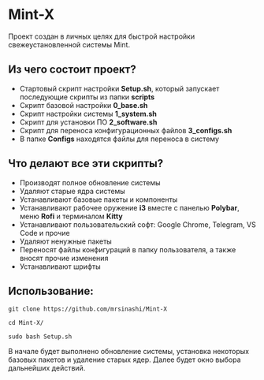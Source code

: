 # Mint-X

Проект создан в личных целях для быстрой настройки свежеустановленной системы Mint.

## Из чего состоит проект?
- Стартовый скрипт настройки **Setup.sh**, который запускает последующие скрипты из папки **scripts**
- Скрипт базовой настройки **0_base.sh**
- Скрипт настройки системы **1_system.sh**
- Скрипт для установки ПО **2_software.sh**
- Скрипт для переноса конфигурационных файлов **3_configs.sh**
- В папке **Configs** находятся файлы для переноса в систему

## Что делают все эти скрипты?
- Производят полное обновление системы
- Удаляют старые ядра системы
- Устанавливают базовые пакеты и компоненты
- Устанавливают рабочее оружение **i3** вместе с панелью **Polybar**, меню **Rofi** и терминалом **Kitty**
- Устанавливают пользовательский софт: Google Chrome, Telegram, VS Code и прочие
- Удаляют ненужные пакеты
- Переносят файлы конфигураций в папку пользователя, а также вносят прочие изменения
- Устанавливают шрифты

## Использование:
```
git clone https://github.com/mrsinashi/Mint-X

cd Mint-X/

sudo bash Setup.sh
```

В начале будет выполнено обновление системы, установка некоторых базовых пакетов и удаление старых ядер. Далее будет окно выбора дальнейших действий.
